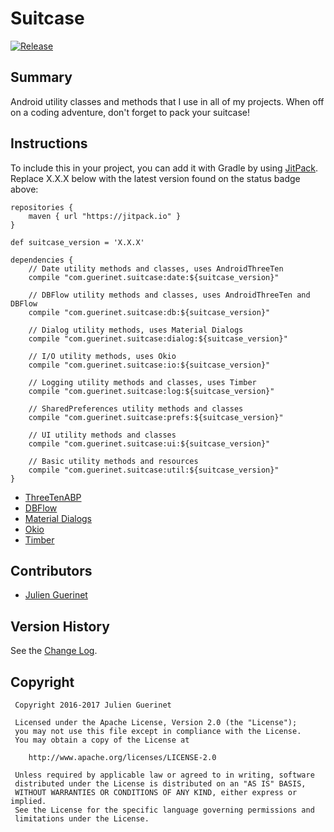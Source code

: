 # Suitcase
[![Release](https://jitpack.io/v/com.guerinet/suitcase.svg)](https://jitpack.io/#com.guerinet/suitcase)

## Summary
Android utility classes and methods that I use in all of my projects. When off on a coding adventure, don't forget to pack your suitcase!

## Instructions
To include this in your project, you can add it with Gradle by using [JitPack](https://jitpack.io). Replace X.X.X below with the latest version found on the status badge above:

    repositories {
        maven { url "https://jitpack.io" }
    }

    def suitcase_version = 'X.X.X'

	dependencies {
	    // Date utility methods and classes, uses AndroidThreeTen
	    compile "com.guerinet.suitcase:date:${suitcase_version}"

        // DBFlow utility methods and classes, uses AndroidThreeTen and DBFlow
        compile "com.guerinet.suitcase:db:${suitcase_version}"

        // Dialog utility methods, uses Material Dialogs
        compile "com.guerinet.suitcase:dialog:${suitcase_version}"

        // I/O utility methods, uses Okio
        compile "com.guerinet.suitcase:io:${suitcase_version}"

        // Logging utility methods and classes, uses Timber
        compile "com.guerinet.suitcase:log:${suitcase_version}"

        // SharedPreferences utility methods and classes
        compile "com.guerinet.suitcase:prefs:${suitcase_version}"

        // UI utility methods and classes
        compile "com.guerinet.suitcase:ui:${suitcase_version}"

        // Basic utility methods and resources
        compile "com.guerinet.suitcase:util:${suitcase_version}"
	}

* [ThreeTenABP](https://github.com/JakeWharton/ThreeTenABP)
* [DBFlow](https://github.com/Raizlabs/DBFlow)
* [Material Dialogs](https://github.com/afollestad/material-dialogs)
* [Okio](https://github.com/square/okio)
* [Timber](https://github.com/JakeWharton/timber)

## Contributors
* [Julien Guerinet](https://github.com/jguerinet)

## Version History
See the [Change Log](CHANGELOG.md).

## Copyright
	 Copyright 2016-2017 Julien Guerinet

	 Licensed under the Apache License, Version 2.0 (the "License");
	 you may not use this file except in compliance with the License.
	 You may obtain a copy of the License at

	    http://www.apache.org/licenses/LICENSE-2.0

	 Unless required by applicable law or agreed to in writing, software
	 distributed under the License is distributed on an "AS IS" BASIS,
	 WITHOUT WARRANTIES OR CONDITIONS OF ANY KIND, either express or implied.
	 See the License for the specific language governing permissions and
	 limitations under the License.
